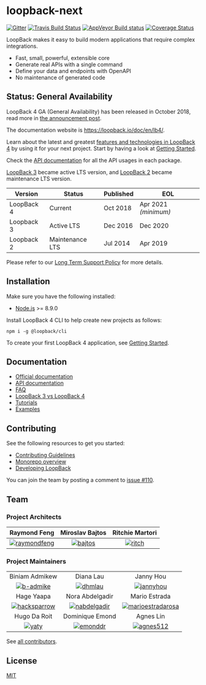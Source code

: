 # loopback-next

[![Gitter](https://badges.gitter.im/Join%20Chat.svg)](https://gitter.im/strongloop/loopback)
[![Travis Build Status](https://travis-ci.org/strongloop/loopback-next.svg?branch=master)](https://travis-ci.org/strongloop/loopback-next)
[![AppVeyor Build status](https://ci.appveyor.com/api/projects/status/q8vp7wrdn2ak6801/branch/master?svg=true)](https://ci.appveyor.com/project/strongloop/loopback-next/branch/master)
[![Coverage Status](https://coveralls.io/repos/github/strongloop/loopback-next/badge.svg?branch=master)](https://coveralls.io/github/strongloop/loopback-next?branch=master)

LoopBack makes it easy to build modern applications that require complex
integrations.

- Fast, small, powerful, extensible core
- Generate real APIs with a single command
- Define your data and endpoints with OpenAPI
- No maintenance of generated code

## Status: General Availability

LoopBack 4 GA (General Availability) has been released in October 2018, read
more in [the announcement post](http://strongloop.com/strongblog/loopback-4-ga).

The documentation website is https://loopback.io/doc/en/lb4/.

Learn about the latest and greatest
[features and technologies in LoopBack 4](https://loopback.io/doc/en/lb4/Crafting-LoopBack-4.html)
by using it for your next project. Start by having a look at
[Getting Started](https://loopback.io/doc/en/lb4/Getting-started.html).

Check the
[API documentation](https://apidocs.loopback.io/@loopback%2fdocs/apidocs.html)
for all the API usages in each package.

[LoopBack 3](https://loopback.io/doc/en/lb3/) became active LTS version, and
[LoopBack 2](https://loopback.io/doc/en/lb2/) became maintenance LTS version.

| Version    | Status          | Published | EOL                  |
| ---------- | --------------- | --------- | -------------------- |
| LoopBack 4 | Current         | Oct 2018  | Apr 2021 _(minimum)_ |
| Loopback 3 | Active LTS      | Dec 2016  | Dec 2020             |
| Loopback 2 | Maintenance LTS | Jul 2014  | Apr 2019             |

Please refer to our
[Long Term Support Policy](https://loopback.io/doc/en/contrib/Long-term-support.html)
for more details.

## Installation

Make sure you have the following installed:

- [Node.js](https://nodejs.org/en/download/) >= 8.9.0

Install LoopBack 4 CLI to help create new projects as follows:

```shell
npm i -g @loopback/cli
```

To create your first LoopBack 4 application, see
[Getting Started](http://loopback.io/doc/en/lb4/Getting-started.html).

## Documentation

- [Official documentation](http://loopback.io/doc/en/lb4/)
- [API documentation](http://apidocs.loopback.io/#LoopBack4)
- [FAQ](http://loopback.io/doc/en/lb4/FAQ.html)
- [LoopBack 3 vs LoopBack 4](http://loopback.io/doc/en/lb4/LoopBack-3.x.html)
- [Tutorials](http://loopback.io/doc/en/lb4/Tutorials.html)
- [Examples](http://loopback.io/doc/en/lb4/Examples.html)

## Contributing

See the following resources to get you started:

- [Contributing Guidelines](./docs/CONTRIBUTING.md)
- [Monorepo overview](./docs/site/MONOREPO.md)
- [Developing LoopBack](./docs/site/DEVELOPING.md)

You can join the team by posting a comment to
[issue #110](https://github.com/strongloop/loopback-next/issues/110).

## Team

### Project Architects

|                  Raymond Feng                   |            Miroslav Bajtos            |           Ritchie Martori           |
| :---------------------------------------------: | :-----------------------------------: | :---------------------------------: |
| [![raymondfeng]](http://github.com/raymondfeng) | [![bajtos]](http://github.com/bajtos) | [![ritch]](http://github.com/ritch) |

### Project Maintainers

<table>
      <tbody>
            <tr>
                  <td align="center">Biniam Admikew</td>
                  <td align="center">Diana Lau</td>
                  <td align="center">Janny Hou</td>
            </tr>
            <tr>
                  <td align="center"><a href="http://github.com/b-admike"><img
                                    src="https://avatars0.githubusercontent.com/u/13950637?v=3&amp;s=60" alt="b-admike"
                                    style="max-width:100%;"></a></td>
                  <td align="center"><a href="http://github.com/dhmlau"><img
                                    src="https://avatars2.githubusercontent.com/u/25489897?v=3&amp;s=60" alt="dhmlau"
                                    style="max-width:100%;"></a>
                  </td>
                  <td align="center"><a href="http://github.com/jannyHou"><img
                                    src="https://avatars2.githubusercontent.com/u/12554153?v=3&amp;s=60" alt="jannyhou"
                                    style="max-width:100%;"></a></td>
            </tr>
            <tr>
                  <td align="center">Hage Yaapa</td>
                  <td align="center">Nora Abdelgadir</td>
                  <td align="center">Mario Estrada</td>
            </tr>
            <tr>
                  <td align="center"><a href="https://github.com/hacksparrow"><img
                                    src="https://avatars2.githubusercontent.com/u/950112?v=3&amp;s=60" alt="hacksparrow"
                                    style="max-width:100%;"></a></td>
                  <td align="center"><a href="https://github.com/nabdelgadir"><img
                                    src="https://avatars0.githubusercontent.com/u/42985749?v=3&amp;s=60"
                                    alt="nabdelgadir" style="max-width:100%;"></a></td>
                  <td align="center"><a href="https://github.com/marioestradarosa"><img
                                    src="https://avatars2.githubusercontent.com/u/4633823?v=3&amp;s=60"
                                    alt="marioestradarosa" style="max-width:100%;"></a></td>
            </tr>
            <tr>
                  <td align="center">Hugo Da Roit</td>
                  <td align="center">Dominique Emond</td>
                  <td align="center">Agnes Lin</td>
            </tr>
            <tr>
                  <td align="center"><a href="https://github.com/yaty"><img
                                    src="https://avatars3.githubusercontent.com/u/11981803?v=3&amp;s=60" alt="yaty"
                                    style="max-width:100%;"></a>
                  </td>
                  <td align="center"><a href="https://github.com/emonddr"><img
                                    src="https://avatars0.githubusercontent.com/u/6864736??v=3&amp;s=60" alt="emonddr"
                                    style="max-width:100%;"></a></td>
                  <td align="center"><a href="https://github.com/agnes512"><img
                                    src="https://avatars3.githubusercontent.com/u/50331796?v=3&amp;s=60" alt="agnes512"
                                    style="max-width:100%;"></a></td>
            </tr>
      </tbody>
</table>

See
[all contributors](https://github.com/strongloop/loopback-next/graphs/contributors).

## License

[MIT](LICENSE)

[raymondfeng]: https://avatars0.githubusercontent.com/u/540892?v=3&s=60
[bajtos]: https://avatars2.githubusercontent.com/u/1140553?v=3&s=60
[ritch]: https://avatars2.githubusercontent.com/u/462228?v=3&s=60
[b-admike]: https://avatars0.githubusercontent.com/u/13950637?v=3&s=60
[dhmlau]: https://avatars2.githubusercontent.com/u/25489897?v=3&s=60
[jannyhou]: https://avatars2.githubusercontent.com/u/12554153?v=3&s=60
[hacksparrow]: https://avatars2.githubusercontent.com/u/950112?v=3&s=60
[nabdelgadir]: https://avatars0.githubusercontent.com/u/42985749?v=3&s=60
[marioestradarosa]: https://avatars2.githubusercontent.com/u/4633823?v=3&s=60
[yaty]: https://avatars3.githubusercontent.com/u/11981803?v=3&s=60
[emonddr]: https://avatars0.githubusercontent.com/u/6864736??v=3&s=60
[agnes512]: https://avatars3.githubusercontent.com/u/50331796?v=3&s=60
